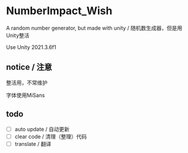 # NumberImpact_Wish

A random number generator, but made with unity / 随机数生成器，但是用Unity整活

Use Unity 2021.3.6f1

## notice / 注意

整活用，不常维护

字体使用MiSans

## todo

- [ ] auto update / 自动更新
- [ ] clear code / 清理（整理）代码
- [ ] translate / 翻译
